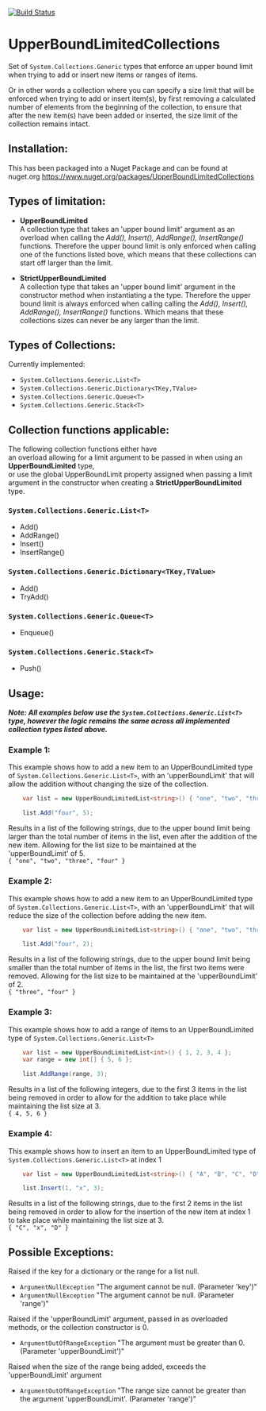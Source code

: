 [![Build Status](https://dev.azure.com/marcelrienks/UpperBoundLimitedCollections/_apis/build/status/marcelrienks.UpperBoundLimitedCollections?branchName=master)](https://dev.azure.com/marcelrienks/UpperBoundLimitedCollections/_build/latest?definitionId=14&branchName=master)
# UpperBoundLimitedCollections
Set of ```System.Collections.Generic``` types that enforce an upper bound limit when trying to add or insert new items or ranges of items.

Or in other words a collection where you can specify a size limit that will be enforced when trying to add or insert item(s), by first removing a calculated number of elements from the beginning of the collection, to ensure that after the new item(s) have been added or inserted, the size limit of the collection remains intact.
## Installation:
This has been packaged into a Nuget Package and can be found at nuget.org
https://www.nuget.org/packages/UpperBoundLimitedCollections
## Types of limitation:
* **UpperBoundLimited**  
A collection type that takes an 'upper bound limit' argument as an overload when calling the *Add(), Insert(), AddRange(), InsertRange()* functions. Therefore the upper bound limit is only enforced when calling one of the functions listed bove, which means that these collections can start off larger than the limit.

* **StrictUpperBoundLimited**  
A collection type that takes an 'upper bound limit' argument in the constructor method when instantiating a the type. Therefore the upper bound limit is always enforced when calling calling the *Add(), Insert(), AddRange(), InsertRange()* functions. Which means that these collections sizes can never be any larger than the limit.
## Types of Collections:
Currently implemented:
* `System.Collections.Generic.List<T>`
* `System.Collections.Generic.Dictionary<TKey,TValue>`
* `System.Collections.Generic.Queue<T>`
* `System.Collections.Generic.Stack<T>`
## Collection functions applicable:
The following collection functions either have  
an overload allowing for a limit argument to be passed in when using an **UpperBoundLimited** type,  
or use the global UpperBoundLimit property assigned when passing a limit argument in the constructor when creating a **StrictUpperBoundLimited** type.
### `System.Collections.Generic.List<T>`
* Add()
* AddRange()
* Insert()
* InsertRange()
### `System.Collections.Generic.Dictionary<TKey,TValue>`
* Add()
* TryAdd()
### `System.Collections.Generic.Queue<T>`
* Enqueue()
### `System.Collections.Generic.Stack<T>`
* Push()
## Usage:
**_Note: All examples below use the ```System.Collections.Generic.List<T>``` type, however the logic remains the same across all implemented collection types listed above._**
### Example 1:
This example shows how to add a new item to an UpperBoundLimited type of ```System.Collections.Generic.List<T>```, with an 'upperBoundLimit' that will allow the addition without changing the size of the collection.  
```csharp
    var list = new UpperBoundLimitedList<string>() { "one", "two", "three" };

    list.Add("four", 5);
```
Results in a list of the following strings, due to the upper bound limit being larger than the total number of items in the list, even after the addition of the new item. Allowing for the list size to be maintained at the 'upperBoundLimit' of 5.  
`{ "one", "two", "three", "four" }`
### Example 2:
This example shows how to add a new item to an UpperBoundLimited type of ```System.Collections.Generic.List<T>```, with an 'upperBoundLimit' that will reduce the size of the collection before adding the new item.  
```csharp
    var list = new UpperBoundLimitedList<string>() { "one", "two", "three" };

    list.Add("four", 2);
```
Results in a list of the following strings, due to the upper bound limit being smaller than the total number of items in the list, the first two items were removed. Allowing for the list size to be maintained at the 'upperBoundLimit' of 2.  
`{ "three", "four" }`
### Example 3:
This example shows how to add a range of items to an UpperBoundLimited type of ```System.Collections.Generic.List<T>```  
```csharp
    var list = new UpperBoundLimitedList<int>() { 1, 2, 3, 4 };
    var range = new int[] { 5, 6 };

    list.AddRange(range, 3);
```
Results in a list of the following integers, due to the first 3 items in the list being removed in order to allow for the addition to take place while maintaining the list size at 3.  
`{ 4, 5, 6 }`
### Example 4:
This example shows how to insert an item to an UpperBoundLimited type of ```System.Collections.Generic.List<T>``` at index 1  
```csharp
    var list = new UpperBoundLimitedList<string>() { "A", "B", "C", "D" };

    list.Insert(1, "x", 3);
```
Results in a list of the following strings, due to the first 2 items in the list being removed in order to allow for the insertion of the new item at index 1 to take place while maintaining the list size at 3.  
`{ "C", "x", "D" }`
## Possible Exceptions:
Raised if the key for a dictionary or the range for a list null.
* `ArgumentNullException` "The argument cannot be null. (Parameter 'key')"
* `ArgumentNullException` "The argument cannot be null. (Parameter 'range')"

Raised if the 'upperBoundLimit' argument, passed in as overloaded methods, or the collection constructor is 0.
* `ArgumentOutOfRangeException` "The argument must be greater than 0. (Parameter 'upperBoundLimit')"

Raised when the size of the range being added, exceeds the 'upperBoundLimit' argument
* `ArgumentOutOfRangeException` "The range size cannot be greater than the argument 'upperBoundLimit'. (Parameter 'range')"
